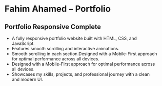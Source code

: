 # Fahim Ahamed – Portfolio

## Portfolio Responsive Complete

- A fully responsive portfolio website built with HTML, CSS, and JavaScript.
- Features smooth scrolling and interactive animations.
- Smooth scrolling in each section.Designed with a Mobile-First approach for optimal performance across all devices.
- Designed with a Mobile-First approach for optimal performance across all devices.
- Showcases my skills, projects, and professional journey with a clean and modern UI.






